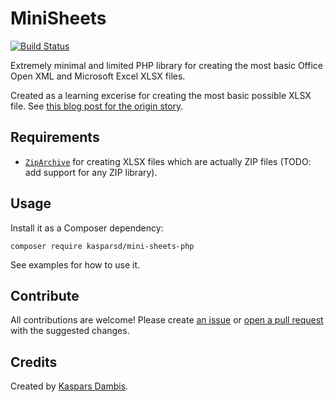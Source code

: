 # MiniSheets

[![Build Status](https://travis-ci.com/kasparsd/mini-sheets-php.svg?branch=master)](https://travis-ci.com/kasparsd/mini-sheets-php)

Extremely minimal and limited PHP library for creating the most basic Office Open XML and Microsoft Excel XLSX files.

Created as a learning excerise for creating the most basic possible XLSX file. See [this blog post for the origin story](https://kaspars.net/blog/excel-xlsx-xml-php).


## Requirements

- [`ZipArchive`](https://www.php.net/manual/en/class.ziparchive.php) for creating XLSX files which are actually ZIP files (TODO: add support for any ZIP library).


## Usage

Install it as a Composer dependency:

	composer require kasparsd/mini-sheets-php

See examples for how to use it.


## Contribute

All contributions are welcome! Please create [an issue](https://github.com/kasparsd/mini-sheets-php/issues/new) or [open a pull request](https://github.com/kasparsd/mini-sheets-php/pulls) with the suggested changes.


## Credits

Created by [Kaspars Dambis](https://kaspars.net).
